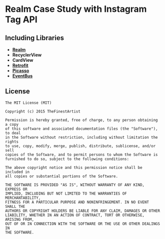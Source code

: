 # Realm Case Study with Instagram Tag API

## Including Libraries
* **[Realm](https://github.com/realm/realm-java)**  
* **RecyclerView**
* **CardView**
* **[Retrofit](https://github.com/square/retrofit)**  
* **[Picasso](https://github.com/square/picasso)**
* **[EventBus](https://github.com/greenrobot/EventBus)**

## License
```
The MIT License (MIT)

Copyright (c) 2015 TheFinestArtist

Permission is hereby granted, free of charge, to any person obtaining a copy
of this software and associated documentation files (the "Software"), to deal
in the Software without restriction, including without limitation the rights
to use, copy, modify, merge, publish, distribute, sublicense, and/or sell
copies of the Software, and to permit persons to whom the Software is
furnished to do so, subject to the following conditions:

The above copyright notice and this permission notice shall be included in
all copies or substantial portions of the Software.

THE SOFTWARE IS PROVIDED "AS IS", WITHOUT WARRANTY OF ANY KIND, EXPRESS OR
IMPLIED, INCLUDING BUT NOT LIMITED TO THE WARRANTIES OF MERCHANTABILITY,
FITNESS FOR A PARTICULAR PURPOSE AND NONINFRINGEMENT. IN NO EVENT SHALL THE
AUTHORS OR COPYRIGHT HOLDERS BE LIABLE FOR ANY CLAIM, DAMAGES OR OTHER
LIABILITY, WHETHER IN AN ACTION OF CONTRACT, TORT OR OTHERWISE, ARISING FROM,
OUT OF OR IN CONNECTION WITH THE SOFTWARE OR THE USE OR OTHER DEALINGS IN
THE SOFTWARE.
```
